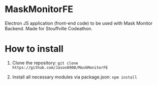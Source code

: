 # MaskMonitorFE
Electron JS application (front-end code) to be used with Mask Monitor Backend. Made for Stouffville Codeathon.

# How to install
1. Clone the repository: `git clone https://github.com/Jason8908/MaskMonitorFE`

2. Install all necessary modules via package.json: `npm install`

